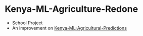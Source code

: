 # Kenya-ML-Agriculture-Redone
- School Project
- An improvement on [Kenya-ML-Agricultural-Predictions](https://github.com/AsetaShadrach/Kenya-ML-Agricultural-Predictions/tree/main)

